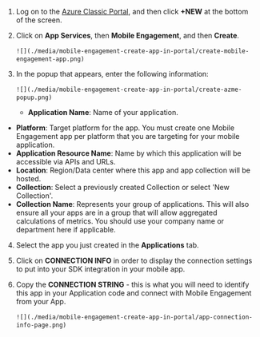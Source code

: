 1. Log on to the [Azure Classic Portal](https://manage.windowsazure.com), and then click **+NEW** at the bottom of the screen.

2. Click on **App Services**, then **Mobile Engagement**, and then **Create**.

       ![](./media/mobile-engagement-create-app-in-portal/create-mobile-engagement-app.png)
3. In the popup that appears, enter the following information:

       ![](./media/mobile-engagement-create-app-in-portal/create-azme-popup.png)

   * **Application Name**: Name of your application. 
* **Platform**: Target platform for the app. You must create one Mobile Engagement app per platform that you are targeting for your mobile application. 
* **Application Resource Name**: Name by which this application will be accessible via APIs and URLs. 
* **Location**: Region/Data center where this app and app collection will be hosted.
* **Collection**: Select a previously created Collection or select 'New Collection'.
* **Collection Name**: Represents your group of applications. This will also ensure all your apps are in a group that will allow aggregated calculations of metrics. You should use your company name or department here if applicable.

4. Select the app you just created in the **Applications** tab.

5. Click on **CONNECTION INFO** in order to display the connection settings to put into your SDK integration in your mobile app.

6. Copy the **CONNECTION STRING** - this is what you will need to identify this app in your Application code and connect with Mobile Engagement from your App.

       ![](./media/mobile-engagement-create-app-in-portal/app-connection-info-page.png)


